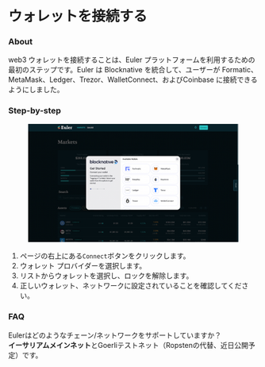 # ウォレットを接続する

### About

web3 ウォレットを接続することは、Euler プラットフォームを利用するための最初のステップです。Euler は Blocknative を統合して、ユーザーが Formatic、MetaMask、Ledger、Trezor、WalletConnect、およびCoinbase に接続できるようにしました。

### Step-by-step

<figure><img src="../../.gitbook/assets/image (2).png" alt=""><figcaption></figcaption></figure>

1. ページの右上にある`Connect`ボタンをクリックします。
2. ウォレット プロバイダーを選択します。
3. リストからウォレットを選択し、ロックを解除します。
4. 正しいウォレット、ネットワークに設定されていることを確認してください。

### FAQ

Eulerはどのようなチェーン/ネットワークをサポートしていますか？ \
**イーサリアムメインネット**とGoerliテストネット（Ropstenの代替、近日公開予定）です。
